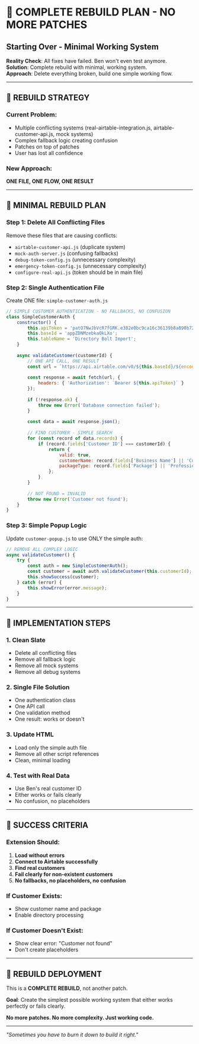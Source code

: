 # 🚨 COMPLETE REBUILD PLAN - NO MORE PATCHES
## Starting Over - Minimal Working System

**Reality Check**: All fixes have failed. Ben won't even test anymore.  
**Solution**: Complete rebuild with minimal, working system.  
**Approach**: Delete everything broken, build one simple working flow.  

---

## 🎯 REBUILD STRATEGY

### **Current Problem:**
- Multiple conflicting systems (real-airtable-integration.js, airtable-customer-api.js, mock systems)
- Complex fallback logic creating confusion
- Patches on top of patches
- User has lost all confidence

### **New Approach:**
**ONE FILE, ONE FLOW, ONE RESULT**

---

## 📁 MINIMAL REBUILD PLAN

### **Step 1: Delete All Conflicting Files**
Remove these files that are causing conflicts:
- `airtable-customer-api.js` (duplicate system)
- `mock-auth-server.js` (confusing fallbacks)
- `debug-token-config.js` (unnecessary complexity)
- `emergency-token-config.js` (unnecessary complexity)
- `configure-real-api.js` (token should be in main file)

### **Step 2: Single Authentication File**
Create ONE file: `simple-customer-auth.js`
```javascript
// SIMPLE CUSTOMER AUTHENTICATION - NO FALLBACKS, NO CONFUSION
class SimpleCustomerAuth {
    constructor() {
        this.apiToken = 'patO7NwJbVcR7fGRK.e382e0bc9ca16c36139b8a890b729909430792cc3fe0aecce6b18c617f789845';
        this.baseId = 'appZDNMzebkaOkLXo';
        this.tableName = 'Directory Bolt Import';
    }
    
    async validateCustomer(customerId) {
        // ONE API CALL, ONE RESULT
        const url = `https://api.airtable.com/v0/${this.baseId}/${encodeURIComponent(this.tableName)}`;
        
        const response = await fetch(url, {
            headers: { 'Authorization': `Bearer ${this.apiToken}` }
        });
        
        if (!response.ok) {
            throw new Error('Database connection failed');
        }
        
        const data = await response.json();
        
        // FIND CUSTOMER - SIMPLE SEARCH
        for (const record of data.records) {
            if (record.fields['Customer ID'] === customerId) {
                return {
                    valid: true,
                    customerName: record.fields['Business Name'] || 'Customer',
                    packageType: record.fields['Package'] || 'Professional'
                };
            }
        }
        
        // NOT FOUND = INVALID
        throw new Error('Customer not found');
    }
}
```

### **Step 3: Simple Popup Logic**
Update `customer-popup.js` to use ONLY the simple auth:
```javascript
// REMOVE ALL COMPLEX LOGIC
async validateCustomer() {
    try {
        const auth = new SimpleCustomerAuth();
        const customer = await auth.validateCustomer(this.customerId);
        this.showSuccess(customer);
    } catch (error) {
        this.showError(error.message);
    }
}
```

---

## 🔧 IMPLEMENTATION STEPS

### **1. Clean Slate**
- Delete all conflicting files
- Remove all fallback logic
- Remove all mock systems
- Remove all debug systems

### **2. Single File Solution**
- One authentication class
- One API call
- One validation method
- One result: works or doesn't

### **3. Update HTML**
- Load only the simple auth file
- Remove all other script references
- Clean, minimal loading

### **4. Test with Real Data**
- Use Ben's real customer ID
- Either works or fails clearly
- No confusion, no placeholders

---

## 🎯 SUCCESS CRITERIA

### **Extension Should:**
1. **Load without errors**
2. **Connect to Airtable successfully**
3. **Find real customers**
4. **Fail clearly for non-existent customers**
5. **No fallbacks, no placeholders, no confusion**

### **If Customer Exists:**
- Show customer name and package
- Enable directory processing

### **If Customer Doesn't Exist:**
- Show clear error: "Customer not found"
- Don't create placeholders

---

## 🚨 REBUILD DEPLOYMENT

This is a **COMPLETE REBUILD**, not another patch.

**Goal**: Create the simplest possible working system that either works perfectly or fails clearly.

**No more patches. No more complexity. Just working code.**

---
*"Sometimes you have to burn it down to build it right."*